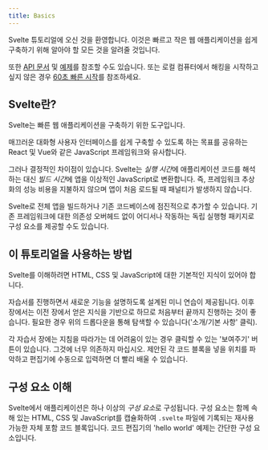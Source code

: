 ```yaml
---
title: Basics
---
```


Svelte 튜토리얼에 오신 것을 환영합니다. 이것은 빠르고 작은 웹 애플리케이션을 쉽게 구축하기 위해 알아야 할 모든 것을 알려줄 것입니다.

또한 [API 문서](/docs) 및 [예제](/examples)를 참조할 수도 있습니다. 또는 로컬 컴퓨터에서 해킹을 시작하고 싶지 않은 경우 [60초 빠른 시작](/docs#getting-started)를 참조하세요.


## Svelte란?

Svelte는 빠른 웹 애플리케이션을 구축하기 위한 도구입니다.

매끄러운 대화형 사용자 인터페이스를 쉽게 구축할 수 있도록 하는 목표를 공유하는 React 및 Vue와 같은 JavaScript 프레임워크와 유사합니다.

그러나 결정적인 차이점이 있습니다. Svelte는 *실행 시간*에 애플리케이션 코드를 해석하는 대신 *빌드 시간*에 앱을 이상적인 JavaScript로 변환합니다. 즉, 프레임워크 추상화의 성능 비용을 지불하지 않으며 앱이 처음 로드될 때 패널티가 발생하지 않습니다.

Svelte로 전체 앱을 빌드하거나 기존 코드베이스에 점진적으로 추가할 수 있습니다. 기존 프레임워크에 대한 의존성 오버헤드 없이 어디서나 작동하는 독립 실행형 패키지로 구성 요소를 제공할 수도 있습니다.


## 이 튜토리얼을 사용하는 방법

Svelte를 이해하려면 HTML, CSS 및 JavaScript에 대한 기본적인 지식이 있어야 합니다.

자습서를 진행하면서 새로운 기능을 설명하도록 설계된 미니 연습이 제공됩니다. 이후 장에서는 이전 장에서 얻은 지식을 기반으로 하므로 처음부터 끝까지 진행하는 것이 좋습니다. 필요한 경우 위의 드롭다운을 통해 탐색할 수 있습니다('소개/기본 사항' 클릭).

각 자습서 장에는 지침을 따라가는 데 어려움이 있는 경우 클릭할 수 있는 '보여주기' 버튼이 있습니다. 그것에 너무 의존하지 마십시오. 제안된 각 코드 블록을 넣을 위치를 파악하고 편집기에 수동으로 입력하면 더 빨리 배울 수 있습니다.


## 구성 요소 이해

Svelte에서 애플리케이션은 하나 이상의 *구성 요소*로 구성됩니다. 구성 요소는 함께 속해 있는 HTML, CSS 및 JavaScript를 캡슐화하여 `.svelte` 파일에 기록되는 재사용 가능한 자체 포함 코드 블록입니다. 코드 편집기의 'hello world' 예제는 간단한 구성 요소입니다.
